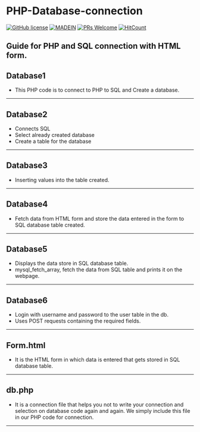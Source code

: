 # PHP-Database-connection
[![GitHub license](https://img.shields.io/github/license/shauryauppal/PHP-Database-connection.svg)](https://github.com/shauryauppal/PHP-Database-connection/blob/master/LICENSE) [![MADEIN](https://img.shields.io/badge/MADE%20IN-PHP-blue.svg)](https://github.com/shauryauppal/PHP-Database-connection) [![PRs Welcome](https://img.shields.io/badge/PRs-welcome-brightgreen.svg?style=flat-square)](http://makeapullrequest.com) [![HitCount](http://hits.dwyl.io/shauryauppal/PHP-Database-connection.svg)](https://github.com/shauryauppal/PHP-Database-connection)

## Guide for PHP and SQL connection with HTML form.

## Database1
 + This PHP code is to connect to PHP to SQL and Create a database.
*********************
## Database2
   + Connects SQL
   + Select already created database
   + Create a table for the database
*************
## Database3
   + Inserting values into the table created.
***************
## Database4
+ Fetch data from HTML form and store the data entered in the form to SQL database table created.
**************
## Database5
+ Displays the data store in SQL database table.
+ mysql_fetch_array, fetch the data from SQL table and prints it on the webpage.

**************
## Database6
+ Login with username and password to the user table in the db.
+ Uses POST requests containing the required fields.

**************

## Form.html
+ It is the HTML form in which data is entered that gets stored in SQL database table.

********************
## db.php
+ It is a connection file that helps you not to write your connection and selection on database code again and again. We simply include this file in our PHP code for connection.
**********************************
